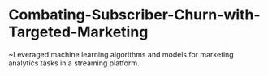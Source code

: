 # Combating-Subscriber-Churn-with-Targeted-Marketing
~Leveraged machine learning algorithms and models for marketing analytics tasks in a streaming platform.

